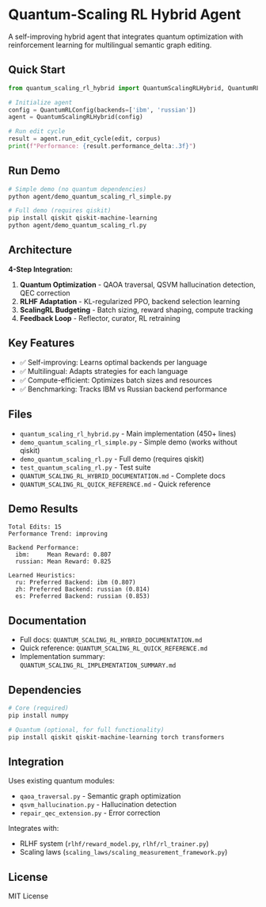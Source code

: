 # Quantum-Scaling RL Hybrid Agent

A self-improving hybrid agent that integrates quantum optimization with reinforcement learning for multilingual semantic graph editing.

## Quick Start

```python
from quantum_scaling_rl_hybrid import QuantumScalingRLHybrid, QuantumRLConfig

# Initialize agent
config = QuantumRLConfig(backends=['ibm', 'russian'])
agent = QuantumScalingRLHybrid(config)

# Run edit cycle
result = agent.run_edit_cycle(edit, corpus)
print(f"Performance: {result.performance_delta:.3f}")
```

## Run Demo

```bash
# Simple demo (no quantum dependencies)
python agent/demo_quantum_scaling_rl_simple.py

# Full demo (requires qiskit)
pip install qiskit qiskit-machine-learning
python agent/demo_quantum_scaling_rl.py
```

## Architecture

**4-Step Integration:**

1. **Quantum Optimization** - QAOA traversal, QSVM hallucination detection, QEC correction
2. **RLHF Adaptation** - KL-regularized PPO, backend selection learning
3. **ScalingRL Budgeting** - Batch sizing, reward shaping, compute tracking
4. **Feedback Loop** - Reflector, curator, RL retraining

## Key Features

- ✅ Self-improving: Learns optimal backends per language
- ✅ Multilingual: Adapts strategies for each language
- ✅ Compute-efficient: Optimizes batch sizes and resources
- ✅ Benchmarking: Tracks IBM vs Russian backend performance

## Files

- `quantum_scaling_rl_hybrid.py` - Main implementation (450+ lines)
- `demo_quantum_scaling_rl_simple.py` - Simple demo (works without qiskit)
- `demo_quantum_scaling_rl.py` - Full demo (requires qiskit)
- `test_quantum_scaling_rl.py` - Test suite
- `QUANTUM_SCALING_RL_HYBRID_DOCUMENTATION.md` - Complete docs
- `QUANTUM_SCALING_RL_QUICK_REFERENCE.md` - Quick reference

## Demo Results

```
Total Edits: 15
Performance Trend: improving

Backend Performance:
  ibm:     Mean Reward: 0.807
  russian: Mean Reward: 0.825

Learned Heuristics:
  ru: Preferred Backend: ibm (0.807)
  zh: Preferred Backend: russian (0.814)
  es: Preferred Backend: russian (0.853)
```

## Documentation

- Full docs: `QUANTUM_SCALING_RL_HYBRID_DOCUMENTATION.md`
- Quick reference: `QUANTUM_SCALING_RL_QUICK_REFERENCE.md`
- Implementation summary: `QUANTUM_SCALING_RL_IMPLEMENTATION_SUMMARY.md`

## Dependencies

```bash
# Core (required)
pip install numpy

# Quantum (optional, for full functionality)
pip install qiskit qiskit-machine-learning torch transformers
```

## Integration

Uses existing quantum modules:
- `qaoa_traversal.py` - Semantic graph optimization
- `qsvm_hallucination.py` - Hallucination detection
- `repair_qec_extension.py` - Error correction

Integrates with:
- RLHF system (`rlhf/reward_model.py`, `rlhf/rl_trainer.py`)
- Scaling laws (`scaling_laws/scaling_measurement_framework.py`)

## License

MIT License
